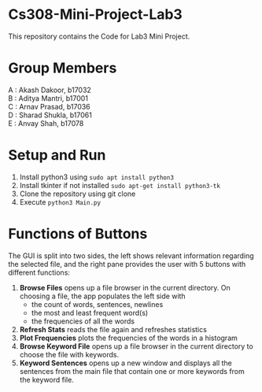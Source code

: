 # Cs308-Mini-Project-Lab3
This repository contains the Code for Lab3 Mini Project.

# Group Members
A : Akash Dakoor, b17032 <br />
B : Aditya Mantri, b17001 <br />
C : Arnav Prasad, b17036 <br />
D : Sharad Shukla, b17061 <br />
E : Anvay Shah, b17078 <br />

# Setup and Run
1. Install python3 using 
``` sudo apt install python3 ```
2. Install tkinter if not installed 
``` sudo apt-get install python3-tk ```
3. Clone the repository using git clone <br />
4. Execute 
``` python3 Main.py ```

# Functions of Buttons
The GUI is split into two sides, the left shows relevant information regarding the selected file, and the right pane provides the user with 5 buttons with different functions:
1. **Browse Files** opens up a file browser in the current directory. On choosing a file, the app populates the left side with 
    - the count of words, sentences, newlines
    - the most and least frequent word(s)
    - the frequencies of all the words
2. **Refresh Stats** reads the file again and refreshes statistics
3. **Plot Frequencies** plots the frequencies of the words in a histogram
4. **Browse Keyword File** opens up a file browser in the current directory to choose the file with keywords.
5. **Keyword Sentences** opens up a new window and displays all the sentences from the main file that contain one or more keywords from the keyword file.

